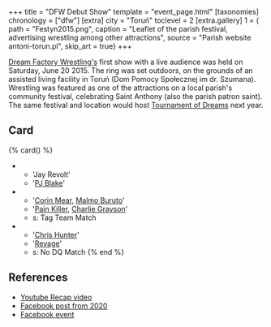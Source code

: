 +++
title = "DFW Debut Show"
template = "event_page.html"
[taxonomies]
chronology = ["dfw"]
[extra]
city = "Toruń"
toclevel = 2
[extra.gallery]
1 = { path = "Festyn2015.png", caption = "Leaflet of the parish festival, advertising wrestling among other attractions", source = "Parish website antoni-torun.pl", skip_art = true}
+++

[Dream Factory Wrestling's](@/o/dfw.md) first show with a live audience was held on Saturday, June 20 2015. The ring was set outdoors, on the grounds of an assisted living facility in Toruń (Dom Pomocy Społecznej im dr. Szumana). Wrestling was featured as one of the attractions on a local parish's community festival, celebrating Saint Anthony (also the parish patron saint).
The same festival and location would host [Tournament of Dreams](@/e/dfw/2016-06-11-dfw-tournament-of-dreams-1.md) next year.

## Card

{% card() %}
- - 'Jay Revolt'
  - '[PJ Blake](@/w/pj-blake.md)'
- - '[Corin Mear](@/w/corin-mear.md), [Malmo Buruto](@/w/malmo-buruto.md)'
  - '[Pain Killer](@/w/pain-killer.md), [Charlie Grayson](@/w/madman-charlie.md)'
  - s: Tag Team Match
- - '[Chris Hunter](@/w/chris-hunter.md)'
  - '[Revage](@/w/rafael-kid.md)'
  - s: No DQ Match
{% end %}

## References

* [Youtube Recap video](https://www.youtube.com/watch?v=iWOEu1OakYk)
* [Facebook post from 2020](https://www.facebook.com/DreamFactoryWrestling/posts/pfbid02VbF5zWtSJw2qUi94o9jtEkUe2ZoiFfVTc4uyUpLnhUACHgtwcFssrgWC6KMjAQMgl)
* [Facebook event](https://www.facebook.com/events/387898834729356/)
